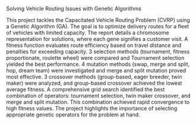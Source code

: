 Solving Vehicle Routing Issues with Genetic Algorithms

This project tackles the Capacitated Vehicle Routing Problem (CVRP) using a Genetic Algorithm (GA). The goal is to optimize delivery routes for a fleet of vehicles with limited capacity. The report details a chromosome representation for solutions, where each gene signifies a customer visit. A fitness function evaluates route efficiency based on travel distance and penalties for exceeding capacity. 3 selection methods (tournament, fitness proportionate, roulette wheel) were compared and Tournament selection yielded the best performance. 4 mutation methods (swap, merge and split, hop, dream team) were investigated and merge and split mutation proved most effective. 3 crossover methods (group-based, eager breeder, twin maker) were analyzed, and group-based crossover achieved the lowest average fitness. A comprehensive grid search identified the best combination of operators: tournament selection, twin maker crossover, and merge and split mutation. This combination achieved rapid convergence to high fitness values. The project highlights the importance of selecting appropriate genetic operators for the problem at hand.
